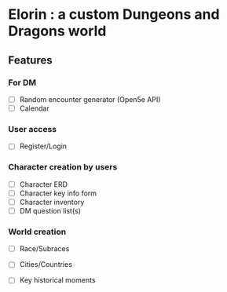 # Elorin : a custom Dungeons and Dragons world

## Features

### For DM

- [ ] Random encounter generator (Open5e API)
- [ ] Calendar

### User access

- [ ] Register/Login


### Character creation by users

- [ ] Character ERD
- [ ] Character key info form
- [ ] Character inventory
- [ ] DM question list(s)

### World creation

- [ ] Race/Subraces
- [ ] Cities/Countries
- [ ] Key historical moments

